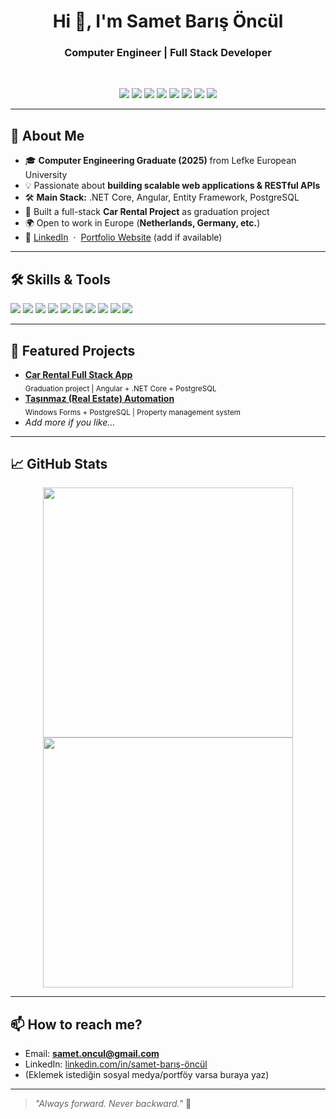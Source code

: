 <h1 align="center">Hi 👋, I'm Samet Barış Öncül</h1>
<h3 align="center">Computer Engineer | Full Stack Developer</h3>
<br>

<p align="center">
  <img src="https://img.shields.io/badge/.NET-512BD4?style=for-the-badge&logo=dotnet&logoColor=white"/>
  <img src="https://img.shields.io/badge/C%23-239120?style=for-the-badge&logo=c-sharp&logoColor=white"/>
  <img src="https://img.shields.io/badge/Angular-DD0031?style=for-the-badge&logo=angular&logoColor=white"/>
  <img src="https://img.shields.io/badge/PostgreSQL-4169E1?style=for-the-badge&logo=postgresql&logoColor=white"/>
  <img src="https://img.shields.io/badge/JavaScript-F7DF1E?style=for-the-badge&logo=javascript&logoColor=black"/>
  <img src="https://img.shields.io/badge/TypeScript-3178C6?style=for-the-badge&logo=typescript&logoColor=white"/>
  <img src="https://img.shields.io/badge/HTML5-E34F26?style=for-the-badge&logo=html5&logoColor=white"/>
  <img src="https://img.shields.io/badge/CSS3-1572B6?style=for-the-badge&logo=css3&logoColor=white"/>
</p>

---

## 🚀 About Me

- 🎓 **Computer Engineering Graduate (2025)** from Lefke European University  
- 💡 Passionate about **building scalable web applications & RESTful APIs**
- 🛠️ **Main Stack:** .NET Core, Angular, Entity Framework, PostgreSQL
- 🚗 Built a full-stack **Car Rental Project** as graduation project
- 🌍 Open to work in Europe (**Netherlands, Germany, etc.**)
- 🔗 [LinkedIn](https://www.linkedin.com/in/samet-bar%C4%B1%C5%9F-%C3%B6nc%C3%BCl/) &nbsp;&middot;&nbsp; [Portfolio Website](#) (add if available)

---

## 🛠️ Skills & Tools

<p>
  <img src="https://img.shields.io/badge/-C%23-239120?style=flat-square&logo=c-sharp&logoColor=white"/>
  <img src="https://img.shields.io/badge/-.NET-512BD4?style=flat-square&logo=dotnet&logoColor=white"/>
  <img src="https://img.shields.io/badge/-Angular-DD0031?style=flat-square&logo=angular&logoColor=white"/>
  <img src="https://img.shields.io/badge/-TypeScript-3178C6?style=flat-square&logo=typescript&logoColor=white"/>
  <img src="https://img.shields.io/badge/-PostgreSQL-4169E1?style=flat-square&logo=postgresql&logoColor=white"/>
  <img src="https://img.shields.io/badge/-Entity%20Framework-68217A?style=flat-square&logo=dotnet&logoColor=white"/>
  <img src="https://img.shields.io/badge/-JavaScript-F7DF1E?style=flat-square&logo=javascript&logoColor=black"/>
  <img src="https://img.shields.io/badge/-HTML5-E34F26?style=flat-square&logo=html5&logoColor=white"/>
  <img src="https://img.shields.io/badge/-CSS3-1572B6?style=flat-square&logo=css3&logoColor=white"/>
  <img src="https://img.shields.io/badge/-Git-F05032?style=flat-square&logo=git&logoColor=white"/>
</p>

---

## 🌟 Featured Projects

- [**Car Rental Full Stack App**](https://github.com/quuaq/CarRentalProject)  
  <sub>Graduation project | Angular + .NET Core + PostgreSQL</sub>
- [**Taşınmaz (Real Estate) Automation**](https://github.com/quuaq/Tasinmaz-FrontEnd)  
  <sub>Windows Forms + PostgreSQL | Property management system</sub>
- _Add more if you like..._

---

## 📈 GitHub Stats

<p align="center">
  <img src="https://github-readme-stats.vercel.app/api?username=quuaq&show_icons=true&theme=radical" width="400"/>
  <img src="https://github-readme-streak-stats.herokuapp.com?user=quuaq&theme=radical" width="400"/>
</p>

---

## 📫 How to reach me?

- Email: **samet.oncul@gmail.com**
- LinkedIn: [linkedin.com/in/samet-barış-öncül](https://www.linkedin.com/in/samet-bar%C4%B1%C5%9F-%C3%B6nc%C3%BCl/)
- (Eklemek istediğin sosyal medya/portföy varsa buraya yaz)

---

> _"Always forward. Never backward."_ 🚀

